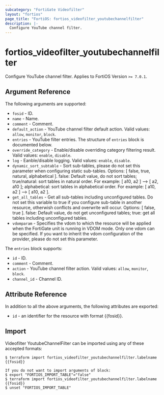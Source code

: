 ```yaml
---
subcategory: "FortiGate Videofilter"
layout: "fortios"
page_title: "FortiOS: fortios_videofilter_youtubechannelfilter"
description: |-
  Configure YouTube channel filter.
---
```


# fortios_videofilter_youtubechannelfilter
Configure YouTube channel filter. Applies to FortiOS Version `>= 7.0.1`.

## Argument Reference

The following arguments are supported:

* `fosid` - ID.
* `name` - Name.
* `comment` - Comment.
* `default_action` - YouTube channel filter default action. Valid values: `allow`, `monitor`, `block`.
* `entries` - YouTube filter entries. The structure of `entries` block is documented below.
* `override_category` - Enable/disable overriding category filtering result. Valid values: `enable`, `disable`.
* `log` - Eanble/disable logging. Valid values: `enable`, `disable`.
* `dynamic_sort_subtable` - Sort sub-tables, please do not set this parameter when configuring static sub-tables. Options: [ false, true, natural, alphabetical ]. false: Default value, do not sort tables; true/natural: sort tables in natural order. For example: [ a10, a2 ] --> [ a2, a10 ]; alphabetical: sort tables in alphabetical order. For example: [ a10, a2 ] --> [ a10, a2 ].
* `get_all_tables` - Get all sub-tables including unconfigured tables. Do not set this variable to true if you configure sub-table in another resource, otherwish conflicts and overwrite will occur. Options: [ false, true ]. false: Default value, do not get unconfigured tables; true: get all tables including unconfigured tables. 
* `vdomparam` - Specifies the vdom to which the resource will be applied when the FortiGate unit is running in VDOM mode. Only one vdom can be specified. If you want to inherit the vdom configuration of the provider, please do not set this parameter.

The `entries` block supports:

* `id` - ID.
* `comment` - Comment.
* `action` - YouTube channel filter action. Valid values: `allow`, `monitor`, `block`.
* `channel_id` - Channel ID.


## Attribute Reference

In addition to all the above arguments, the following attributes are exported:
* `id` - an identifier for the resource with format {{fosid}}.

## Import

Videofilter YoutubeChannelFilter can be imported using any of these accepted formats:
```
$ terraform import fortios_videofilter_youtubechannelfilter.labelname {{fosid}}

If you do not want to import arguments of block:
$ export "FORTIOS_IMPORT_TABLE"="false"
$ terraform import fortios_videofilter_youtubechannelfilter.labelname {{fosid}}
$ unset "FORTIOS_IMPORT_TABLE"
```
